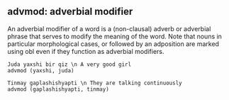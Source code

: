 ## advmod: adverbial modifier
An adverbial modifier of a word is a (non-clausal) adverb or adverbial phrase that serves to modify the meaning of the word.
Note that nouns in particular morphological cases, or followed by an adposition are marked using obl even if they function as adverbial modifiers.

~~~ sdparse
Juda yaxshi bir qiz \n A very good girl
advmod (yaxshi, juda)
~~~

~~~ sdparse
Tinmay gaplashishyapti \n They are talking continuously 
advmod (gaplashishyapti, tinmay)
~~~



<!-- Interlanguage links updated Po 6. listopadu 2023, 21:42:20 CET -->
